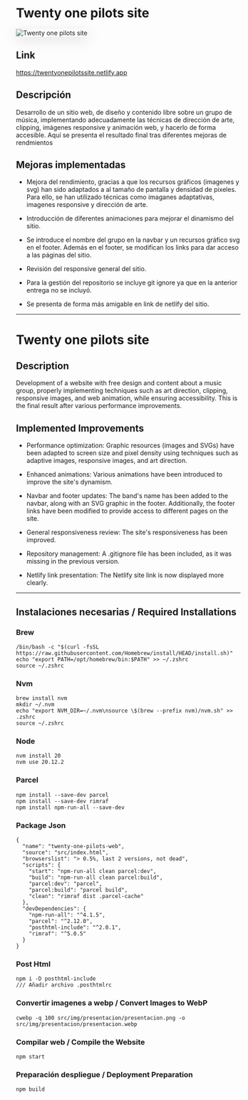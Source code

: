 # Twenty one pilots site

<image style="box-shadow: rgba(100, 100, 111, 0.2) 0px 7px 29px 0px;" src="src/img/miniatura.png" alt="Twenty one pilots site">

## Link

https://twentyonepilotssite.netlify.app

## Descripción

Desarrollo de un sitio web, de diseño y contenido libre sobre un grupo de música, implementando adecuadamente las técnicas de dirección de arte, clipping, imágenes responsive y animación web, y hacerlo de forma accesible. Aquí se presenta el resultado final tras diferentes mejoras de rendmientos

## Mejoras implementadas

- Mejora del rendimiento, gracias a que los recursos gráficos (imagenes y svg) han sido adaptados a al tamaño de pantalla y densidad de pixeles. Para ello, se han utilizado técnicas como imaganes adaptativas, imagenes responsive y dirección de arte.
  
- Introducción de diferentes animaciones para mejorar el dinamismo del sitio.
  
- Se introduce el nombre del grupo en la navbar y un recursos gráfico svg en el footer. Además en el footer, se modifican los links para dar acceso a las páginas del sitio.
  
- Revisión del responsive general del sitio.
  
- Para la gestión del repositorio se incluye git ignore ya que en la anterior entrega no se incluyó.
  
- Se presenta de forma más amigable en link de netlify del sitio.

---

# Twenty one pilots site

## Description

Development of a website with free design and content about a music group, properly implementing techniques such as art direction, clipping, responsive images, and web animation, while ensuring accessibility. This is the final result after various performance improvements.

## Implemented Improvements

- Performance optimization: Graphic resources (images and SVGs) have been adapted to screen size and pixel density using techniques such as adaptive images, responsive images, and art direction.

- Enhanced animations: Various animations have been introduced to improve the site's dynamism.

- Navbar and footer updates: The band's name has been added to the navbar, along with an SVG graphic in the footer. Additionally, the footer links have been modified to provide access to different pages on the site.

- General responsiveness review: The site's responsiveness has been improved.
  
- Repository management: A .gitignore file has been included, as it was missing in the previous version.
  
- Netlify link presentation: The Netlify site link is now displayed more clearly.

---

## Instalaciones necesarias / Required Installations

### Brew

```text
/bin/bash -c "$(curl -fsSL https://raw.githubusercontent.com/Homebrew/install/HEAD/install.sh)"
echo "export PATH=/opt/homebrew/bin:$PATH" >> ~/.zshrc
source ~/.zshrc

```

### Nvm

```text
brew install nvm
mkdir ~/.nvm
echo "export NVM_DIR=~/.nvm\nsource \$(brew --prefix nvm)/nvm.sh" >> .zshrc
source ~/.zshrc

```

### Node

```text
nvm install 20
nvm use 20.12.2
```

### Parcel

```text
npm install --save-dev parcel
npm install --save-dev rimraf 
npm install npm-run-all --save-dev

```

### Package Json

```text
{
  "name": "twenty-one-pilots-web",
  "source": "src/index.html",
  "browserslist": "> 0.5%, last 2 versions, not dead",
  "scripts": {
    "start": "npm-run-all clean parcel:dev",
    "build": "npm-run-all clean parcel:build",
    "parcel:dev": "parcel", 
    "parcel:build": "parcel build", 
    "clean": "rimraf dist .parcel-cache"
  },
  "devDependencies": {
    "npm-run-all": "^4.1.5",
    "parcel": "^2.12.0",
    "posthtml-include": "^2.0.1",
    "rimraf": "^5.0.5"
  }
}
```

### Post Html

```text
npm i -D posthtml-include
/// Añadir archivo .posthtmlrc
```

### Convertir imagenes a webp / Convert Images to WebP

```text
cwebp -q 100 src/img/presentacion/presentacion.png -o src/img/presentacion/presentacion.webp
```

### Compilar web / Compile the Website

```text
npm start
```

### Preparación despliegue / Deployment Preparation

```text
npm build
```
